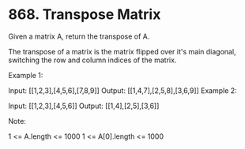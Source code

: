 # 868. Transpose Matrix
Given a matrix A, return the transpose of A.

The transpose of a matrix is the matrix flipped over it's main diagonal, switching the row and column indices of the matrix.

 

Example 1:

Input: [[1,2,3],[4,5,6],[7,8,9]]
Output: [[1,4,7],[2,5,8],[3,6,9]]
Example 2:

Input: [[1,2,3],[4,5,6]]
Output: [[1,4],[2,5],[3,6]]
 

Note:

1 <= A.length <= 1000
1 <= A[0].length <= 1000
